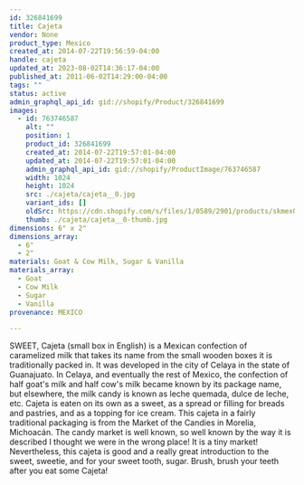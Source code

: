 ```yaml
---
id: 326841699
title: Cajeta
vendor: None
product_type: Mexico
created_at: 2014-07-22T19:56:59-04:00
handle: cajeta
updated_at: 2023-08-02T14:36:17-04:00
published_at: 2011-06-02T14:29:00-04:00
tags: ""
status: active
admin_graphql_api_id: gid://shopify/Product/326841699
images:
  - id: 763746587
    alt: ""
    position: 1
    product_id: 326841699
    created_at: 2014-07-22T19:57:01-04:00
    updated_at: 2014-07-22T19:57:01-04:00
    admin_graphql_api_id: gid://shopify/ProductImage/763746587
    width: 1024
    height: 1024
    src: ./cajeta/cajeta__0.jpg
    variant_ids: []
    oldSrc: https://cdn.shopify.com/s/files/1/0589/2901/products/skmex0042.tif.jpeg?v=1406073421
    thumb: ./cajeta/cajeta__0-thumb.jpg
dimensions: 6" x 2"
dimensions_array:
  - 6"
  - 2"
materials: Goat & Cow Milk, Sugar & Vanilla
materials_array:
  - Goat
  - Cow Milk
  - Sugar
  - Vanilla
provenance: MEXICO

---
```


SWEET, Cajeta (small box in English) is a Mexican confection of caramelized milk that takes its name from the small wooden boxes it is traditionally packed in. It was developed in the city of Celaya in the state of Guanajuato. In Celaya, and eventually the rest of Mexico, the confection of half goat's milk and half cow's milk became known by its package name, but elsewhere, the milk candy is known as leche quemada, dulce de leche, etc. Cajeta is eaten on its own as a sweet, as a spread or filling for breads and pastries, and as a topping for ice cream. This cajeta in a fairly traditional packaging is from the Market of the Candies in Morelia, Michoacán. The candy market is well known, so well known by the way it is described I thought we were in the wrong place! It is a tiny market! Nevertheless, this cajeta is good and a really great introduction to the sweet, sweetie, and for your sweet tooth, sugar. Brush, brush your teeth after you eat some Cajeta!